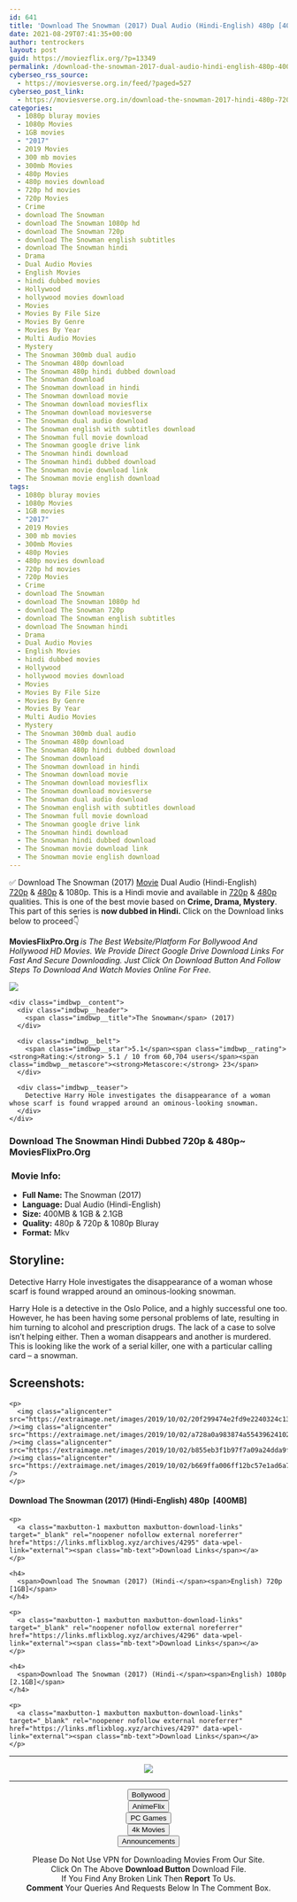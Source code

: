 ```yaml
---
id: 641
title: 'Download The Snowman (2017) Dual Audio (Hindi-English) 480p [400MB] || 720p [1GB] || 1080p [2.1GB]'
date: 2021-08-29T07:41:35+00:00
author: tentrockers
layout: post
guid: https://moviezflix.org/?p=13349
permalink: /download-the-snowman-2017-dual-audio-hindi-english-480p-400mb-720p-1gb-1080p-2-1gb/
cyberseo_rss_source:
  - https://moviesverse.org.in/feed/?paged=527
cyberseo_post_link:
  - https://moviesverse.org.in/download-the-snowman-2017-hindi-480p-720p-1080p/
categories:
  - 1080p bluray movies
  - 1080p Movies
  - 1GB movies
  - "2017"
  - 2019 Movies
  - 300 mb movies
  - 300mb Movies
  - 480p Movies
  - 480p movies download
  - 720p hd movies
  - 720p Movies
  - Crime
  - download The Snowman
  - download The Snowman 1080p hd
  - download The Snowman 720p
  - download The Snowman english subtitles
  - download The Snowman hindi
  - Drama
  - Dual Audio Movies
  - English Movies
  - hindi dubbed movies
  - Hollywood
  - hollywood movies download
  - Movies
  - Movies By File Size
  - Movies By Genre
  - Movies By Year
  - Multi Audio Movies
  - Mystery
  - The Snowman 300mb dual audio
  - The Snowman 480p download
  - The Snowman 480p hindi dubbed download
  - The Snowman download
  - The Snowman download in hindi
  - The Snowman download movie
  - The Snowman download moviesflix
  - The Snowman download moviesverse
  - The Snowman dual audio download
  - The Snowman english with subtitles download
  - The Snowman full movie download
  - The Snowman google drive link
  - The Snowman hindi download
  - The Snowman hindi dubbed download
  - The Snowman movie download link
  - The Snowman movie english download
tags:
  - 1080p bluray movies
  - 1080p Movies
  - 1GB movies
  - "2017"
  - 2019 Movies
  - 300 mb movies
  - 300mb Movies
  - 480p Movies
  - 480p movies download
  - 720p hd movies
  - 720p Movies
  - Crime
  - download The Snowman
  - download The Snowman 1080p hd
  - download The Snowman 720p
  - download The Snowman english subtitles
  - download The Snowman hindi
  - Drama
  - Dual Audio Movies
  - English Movies
  - hindi dubbed movies
  - Hollywood
  - hollywood movies download
  - Movies
  - Movies By File Size
  - Movies By Genre
  - Movies By Year
  - Multi Audio Movies
  - Mystery
  - The Snowman 300mb dual audio
  - The Snowman 480p download
  - The Snowman 480p hindi dubbed download
  - The Snowman download
  - The Snowman download in hindi
  - The Snowman download movie
  - The Snowman download moviesflix
  - The Snowman download moviesverse
  - The Snowman dual audio download
  - The Snowman english with subtitles download
  - The Snowman full movie download
  - The Snowman google drive link
  - The Snowman hindi download
  - The Snowman hindi dubbed download
  - The Snowman movie download link
  - The Snowman movie english download
---
```

<div class="thecontent clearfix">
  <p>
    ✅ Download The Snowman (2017) <a href="https://moviesverse.org.in/category/movies/" data-wpel-link="internal">Movie</a> Dual Audio (Hindi-English) <a href="https://moviesverse.org.in/720p-movies/" data-wpel-link="internal">720p</a>&nbsp;&&nbsp;<a href="https://moviesverse.org.in/480p-movies/" data-wpel-link="internal">480p</a> & 1080p. This is a Hindi movie and available in <a href="https://moviesverse.org.in/720p-movies/" data-wpel-link="internal">720p</a>&nbsp;&&nbsp;<a href="https://moviesverse.org.in/480p-movies/" data-wpel-link="internal">480p</a> qualities. This is one of the best movie based on <strong>Crime, Drama, Mystery</strong>. This part of this series is <strong>now dubbed in <span>Hindi.&nbsp;</span></strong><span>Click on the Download links below to proceed👇</span>
  </p>
  
  <p>
    <strong><span>MoviesFlixPro.Org&nbsp;</span></strong><em>is The Best Website/Platform For Bollywood And Hollywood HD Movies. We Provide Direct Google Drive Download Links For Fast And Secure Downloading. Just Click On Download Button And Follow Steps To&nbsp;Download And Watch Movies Online For Free.</em>
  </p>
  
  <div class="imdbwp imdbwp--movie dark">
    <div class="imdbwp__thumb">
      <a class="imdbwp__link" target="_blank" title="The Snowman" href="https://www.imdb.com/title/tt1758810/" rel="nofollow external noopener noreferrer" data-wpel-link="external"><img class="imdbwp__img" src="https://m.media-amazon.com/images/M/MV5BNDg1NjYyMTEyOF5BMl5BanBnXkFtZTgwNzY4MDMyMzI@._V1_SX300.jpg" /></a>
    </div>
    
    <div class="imdbwp__content">
      <div class="imdbwp__header">
        <span class="imdbwp__title">The Snowman</span> (2017)
      </div>
      
      <div class="imdbwp__belt">
        <span class="imdbwp__star">5.1</span><span class="imdbwp__rating"><strong>Rating:</strong> 5.1 / 10 from 60,704 users</span><span class="imdbwp__metascore"><strong>Metascore:</strong> 23</span>
      </div>
      
      <div class="imdbwp__teaser">
        Detective Harry Hole investigates the disappearance of a woman whose scarf is found wrapped around an ominous-looking snowman.
      </div>
    </div>
  </div>
  
  <h3>
    <span>Download The Snowman Hindi Dubbed 720p & 480p~ MoviesFlixPro.Org</span>
  </h3>
  
  <h3>
    <span>&nbsp;Movie Info:&nbsp;</span>
  </h3>
  
  <ul>
    <li>
      <strong>Full Name: </strong>The Snowman (2017)
    </li>
    <li>
      <strong>Language:</strong> Dual Audio (Hindi-English)
    </li>
    <li>
      <strong>Size:</strong> 400MB & 1GB & 2.1GB
    </li>
    <li>
      <strong>Quality:</strong> 480p & 720p & 1080p Bluray
    </li>
    <li>
      <strong>Format:</strong>&nbsp;Mkv
    </li>
  </ul>
  
  <h2>
    <span>Storyline:</span>
  </h2>
  
  <p>
    Detective Harry Hole investigates the disappearance of a woman whose scarf is found wrapped around an ominous-looking snowman.
  </p>
  
  <div>
    Harry Hole is a detective in the Oslo Police, and a highly successful one too. However, he has been having some personal problems of late, resulting in him turning to alcohol and prescription drugs. The lack of a case to solve isn’t helping either. Then a woman disappears and another is murdered. This is looking like the work of a serial killer, one with a particular calling card – a snowman.
  </div>
  
  <div class="summary_text">
    <h2>
      <span>Screenshots:</span>
    </h2>
    
    <p>
      <img class="aligncenter" src="https://extraimage.net/images/2019/10/02/20f299474e2fd9e2240324c13dc53bfc.jpg" /><img class="aligncenter" src="https://extraimage.net/images/2019/10/02/a728a0a983874a554396241026464553.jpg" /><img class="aligncenter" src="https://extraimage.net/images/2019/10/02/b855eb3f1b97f7a09a24dda9f1dfc510.jpg" /><img class="aligncenter" src="https://extraimage.net/images/2019/10/02/b669ffa006ff12bc57e1ad6a744a5db6.jpg" />
    </p>
  </div>
  
  <div class="inline canwrap">
    <h4>
      <span>Download The Snowman (2017) (Hindi-English) </span><span>480p&nbsp; [400MB]</span>
    </h4>
    
    <p>
      <a class="maxbutton-1 maxbutton maxbutton-download-links" target="_blank" rel="noopener nofollow external noreferrer" href="https://links.mflixblog.xyz/archives/4295" data-wpel-link="external"><span class="mb-text">Download Links</span></a>
    </p>
    
    <h4>
      <span>Download The Snowman (2017) (Hindi-</span><span>English) 720p [1GB]</span>
    </h4>
    
    <p>
      <a class="maxbutton-1 maxbutton maxbutton-download-links" target="_blank" rel="noopener nofollow external noreferrer" href="https://links.mflixblog.xyz/archives/4296" data-wpel-link="external"><span class="mb-text">Download Links</span></a>
    </p>
    
    <h4>
      <span>Download The Snowman (2017) (Hindi-</span><span>English) 1080p [2.1GB]</span>
    </h4>
    
    <p>
      <a class="maxbutton-1 maxbutton maxbutton-download-links" target="_blank" rel="noopener nofollow external noreferrer" href="https://links.mflixblog.xyz/archives/4297" data-wpel-link="external"><span class="mb-text">Download Links</span></a>
    </p>
  </div>
</div>

<center>
  </p> 
  
  <hr />
  
  <p>
    <a href="http://gdrivepro.xyz/join.php" data-wpel-link="external" target="_blank" rel="nofollow external noopener noreferrer"><img src="https://i.imgur.com/FhMdWdW.png" /></a>
  </p>
  
  <hr />
  
  <p>
    <a href="https://dogemovies.xyz" target="_blank" data-wpel-link="external" rel="nofollow external noopener noreferrer"><button class="button button5">Bollywood</button></a><br /> <a href="https://animeflix.in" target="_blank" data-wpel-link="external" rel="nofollow external noopener noreferrer"><button class="button button5">AnimeFlix</button></a><br /> <a href="https://gamesflix.net/" target="_blank" data-wpel-link="external" rel="nofollow external noopener noreferrer"><button class="button button5">PC Games</button></a><br /> <a href="https://uhdmovies.in" target="_blank" data-wpel-link="external" rel="nofollow external noopener noreferrer"><button class="button button5">4k Movies</button></a><br /> <a href="https://moviesverse.org.in/announcements/" target="_blank" data-wpel-link="internal" rel="noopener"><button class="button button5">Announcements</button></a>
  </p>
  
  <div class="alert alert-danger">
    Please Do Not Use VPN for Downloading Movies From Our Site.
  </div>
  
  <div class="alert alert-success">
    Click On The Above <strong>Download Button</strong> Download File.
  </div>
  
  <div class="alert alert-warning">
    If You Find Any Broken Link Then <strong>Report</strong> To Us.
  </div>
  
  <div class="alert alert-info">
    <strong>Comment</strong> Your Queries And Requests Below In The Comment Box.
  </div>
  
  <p>
    </center>
  </p>